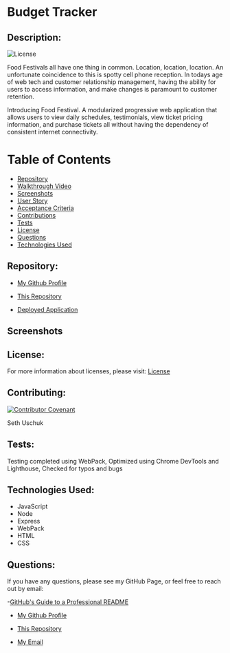 # Budget Tracker

## Description:

![License](https://img.shields.io/badge/License-MIT-blue.svg "License Badge")

Food Festivals all have one thing in common. Location, location, location. An unfortunate coincidence to this is spotty cell phone reception. In todays age of web tech and customer relationship management, having the ability for users to access information, and make changes is paramount to customer retention. 

Introducing Food Festival. A modularized progressive web application that allows users to view daily schedules, testimonials, view ticket pricing information, and purchase tickets all without having the dependency of consistent internet connectivity. 


# Table of Contents 

- [Repository](#repository)
- [Walkthrough Video](#walkthrough%20video)
- [Screenshots](#screenshots)
- [User Story](#user%20story)
- [Acceptance Criteria](#Acceptance%20criteria)
- [Contributions](#contributing)
- [Tests](#tests)
- [License](#license)
- [Questions](#questions)
- [Technologies Used](#languages)

## Repository: 
- [My Github Profile](https://github.com/suschuk24)

- [This Repository](https://github.com/suschuk24/food-festival)

- [Deployed Application](https://suschuk24.github.io/food-festival/)


## Screenshots


## License:
For more information about licenses, please visit:
[License](https://opensource.org/licenses/MIT)

## Contributing:

[![Contributor Covenant](https://img.shields.io/badge/Contributor%20Covenant-v2.0%20adopted-ff69b4.svg)](CODE_OF_CONDUCT.md)

Seth Uschuk


## Tests:

Testing completed using WebPack, Optimized using Chrome DevTools and Lighthouse, Checked for typos and bugs


## Technologies Used:

* JavaScript
* Node
* Express
* WebPack
* HTML
* CSS


## Questions:


If you have any questions, please see my GitHub Page, or feel free to reach out by email:

-[GitHub's Guide to a Professional README](https://github.com/coding-boot-camp/potential-enigma/blob/master/readme-guide.md)


- [My Github Profile](https://github.com/suschuk24)

- [This Repository](https://github.com/suschuk24/food-festival)

- [My Email](test@gmail.com)

